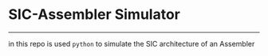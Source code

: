 # SIC-Assembler Simulator 
-----
in this repo is used `python` to simulate the SIC architecture of an Assembler
